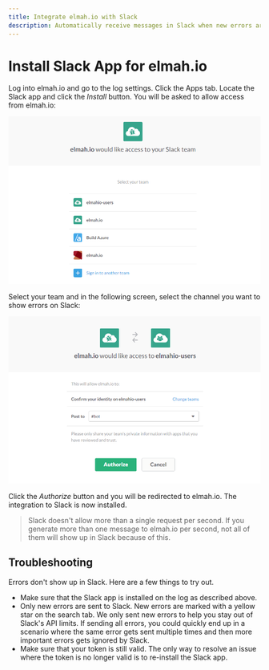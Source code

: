 ```yaml
---
title: Integrate elmah.io with Slack
description: Automatically receive messages in Slack when new errors are logged to elmah.io. With our Slack app, integrating Slack is only a few mouse clicks away.
---
```


# Install Slack App for elmah.io

Log into elmah.io and go to the log settings. Click the Apps tab. Locate the Slack app and click the *Install* button. You will be asked to allow access from elmah.io:

![Allow Slack access](images/slack_allow_access.png)

Select your team and in the following screen, select the channel you want to show errors on Slack:

![Select channel](images/slack_select_channel.png)

Click the _Authorize_ button and you will be redirected to elmah.io. The integration to Slack is now installed.

> Slack doesn't allow more than a single request per second. If you generate more than one message to elmah.io per second, not all of them will show up in Slack because of this.

## Troubleshooting

Errors don't show up in Slack. Here are a few things to try out.

* Make sure that the Slack app is installed on the log as described above.
* Only new errors are sent to Slack. New errors are marked with a yellow star on the search tab. We only sent new errors to help you stay out of Slack's API limits. If sending all errors, you could quickly end up in a scenario where the same error gets sent  multiple times and then more important errors gets ignored by Slack.
* Make sure that your token is still valid. The only way to resolve an issue where the token is no longer valid is to re-install the Slack app.